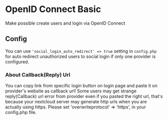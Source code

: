 # OpenID Connect Basic

Make possible create users and login via OpenID Connect

## Config

You can use `'social_login_auto_redirect' => true` setting in `config.php` for auto redirect unauthorized users to social login if only one provider is configured.

### About Callback(Reply) Url
You can copy link from specific login button on login page and paste it on provider's website as callback url!
Some users may get strange reply(Callback) url error from provider even if you pasted the right url, that's because your nextcloud server may generate http urls when you are actually using https.
Please set 'overwriteprotocol' => 'https', in your config.php file.
